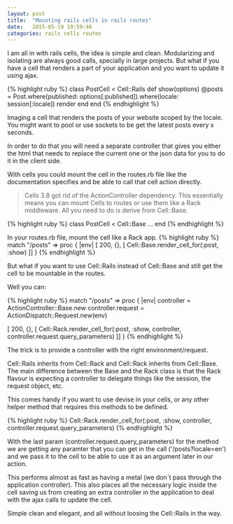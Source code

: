 ```yaml
---
layout: post
title:  "Mounting rails cells in rails routes"
date:   2015-05-19 19:59:46
categories: rails cells routes
---
```

I am all in with rails cells, the idea is simple and clean. Modularizing and isolating are always good calls, specially in large projects. But what if you have a cell that renders a part of your application and you want to update it using ajax.

{% highlight ruby %}
class PostCell < Cell::Rails
  def show(options)
    @posts = Post.where(published: options[:published]).where(locale: session[:locale])
    render
  end
end
{% endhighlight %}

Imaging a cell that renders the posts of your website scoped by the locale. You might want to pool or use sockets to be get the latest posts every x seconds.

In order to do that you will need a separate controller that gives you either the html that needs to replace the current one or the json data for you to do it in the client side.

With cells you could mount the cell in the routes.rb file like the documentation specifies and be able to call that cell action directly.

> Cells 3.8 got rid of the ActionController dependency. This essentially means you can mount Cells to routes or use them like a Rack middleware. All you need to do is derive from Cell::Base.

{% highlight ruby %}
class PostCell < Cell::Base
  ...
end
{% endhighlight %}

In your routes.rb file, mount the cell like a Rack app.
{% highlight ruby %}
match "/posts" => proc { |env|
  [ 200, {}, [ Cell::Base.render_cell_for(:post, :show) ]]
}
{% endhighlight %}

But what if you want to use Cell::Rails instead of Cell::Base and still get the cell to be mountable in the routes.

Well you can:

{% highlight ruby %}
match "/posts" => proc { |env|
  controller = ActionController::Base.new
  controller.request = ActionDispatch::Request.new(env)

  [ 200, {}, [ Cell::Rack.render_cell_for(:post, :show, controller, controller.request.query_parameters) ]]
}
{% endhighlight %}

The trick is to provide a controller with the right environment/request.

Cell::Rails inherits from Cell::Rack and Cell::Rack inherits from Cell::Base. The main difference between the Base and the Rack class is that the Rack flavour is expecting a controller to delegate things like the session, the request object, etc.

This comes handy if you want to use devise in your cells, or any other helper method that requires this methods to be defined.

{% highlight ruby %}
Cell::Rack.render_cell_for(:post, :show, controller, controller.request.query_parameters)
{% endhighlight %}

With the last param (controller.request.query_parameters) for the method we are getting any paramter that you can get in the call ('/posts?locale=en') and we pass it to the cell to be able to use it as an argument later in our action. 

This performs almost as fast as having a metal (we don´t pass through the application controller). This also places all the necessary logic inside the cell saving us from creating an extra controller in the application to deal with the ajax calls to update the cell.

Simple clean and elegant, and all without loosing the Cell::Rails in the way.
